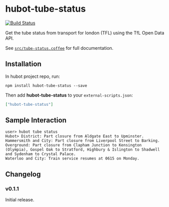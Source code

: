 # hubot-tube-status

[![Build Status](https://travis-ci.org/Wilfred/hubot-tube-status.svg?branch=master)](https://travis-ci.org/Wilfred/hubot-tube-status)

Get the tube status from transport for london (TFL) using the TfL
Open Data API.

See [`src/tube-status.coffee`](src/tube-status.coffee) for full documentation.

## Installation

In hubot project repo, run:

`npm install hubot-tube-status --save`

Then add **hubot-tube-status** to your `external-scripts.json`:

```json
["hubot-tube-status"]
```

## Sample Interaction

```
user> hubot tube status
Hubot> District: Part closure from Aldgate East to Upminster.
Hammersmith and City: Part closure from Liverpool Street to Barking.
Overground: Part closure from Clapham Junction to Kensington (Olympia), Gospel Oak to Stratford, Highbury & Islington to Shadwell and Sydenham to Crystal Palace.
Waterloo and City: Train service resumes at 0615 on Monday.
```

## Changelog

### v0.1.1

Initial release.
